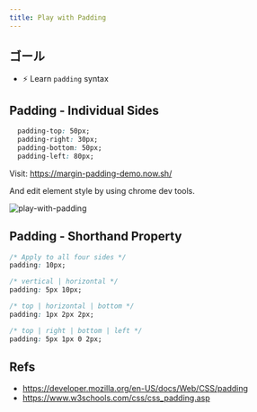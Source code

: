 ```yaml
---
title: Play with Padding
---
```


## ゴール
- ⚡ Learn `padding` syntax


## Padding - Individual Sides

```css
  padding-top: 50px;
  padding-right: 30px;
  padding-bottom: 50px;
  padding-left: 80px;
```

Visit: https://margin-padding-demo.now.sh/

And edit element style by using chrome dev tools.

![play-with-padding](https://storage.googleapis.com/coderhackers-assets/docs/img/20200428_035736.gif)


## Padding - Shorthand Property

```css
/* Apply to all four sides */
padding: 10px;

/* vertical | horizontal */
padding: 5px 10px;

/* top | horizontal | bottom */
padding: 1px 2px 2px;

/* top | right | bottom | left */
padding: 5px 1px 0 2px;
```

## Refs
- https://developer.mozilla.org/en-US/docs/Web/CSS/padding
- https://www.w3schools.com/css/css_padding.asp